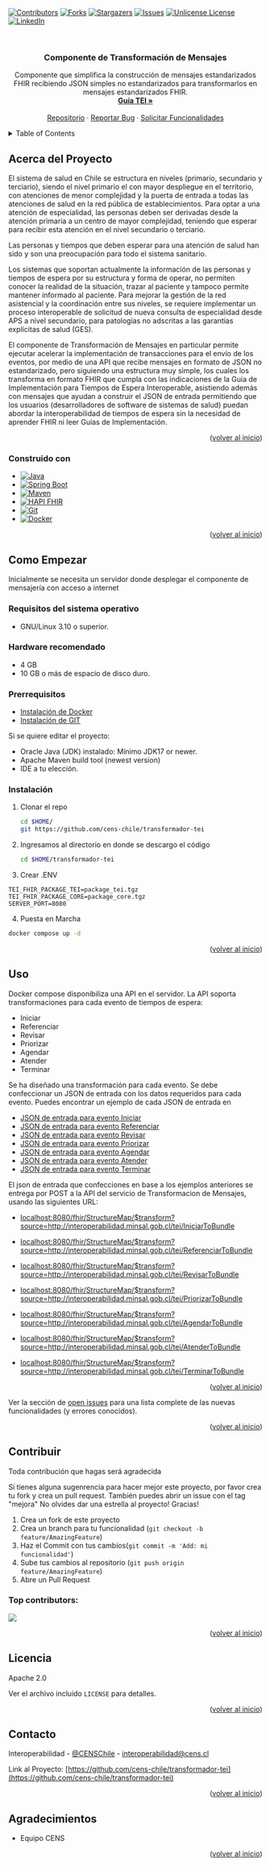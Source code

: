 <!-- Improved compatibility of back to top link: See: https://github.com/othneildrew/Best-README-Template/pull/73 -->
<a id="readme-top"></a>
<!--
*** Thanks for checking out the Best-README-Template. If you have a suggestion
*** that would make this better, please fork the repo and create a pull request
*** or simply open an issue with the tag "enhancement".
*** Don't forget to give the project a star!
*** Thanks again! Now go create something AMAZING! :D
-->



<!-- PROJECT SHIELDS -->
<!--
*** I'm using markdown "reference style" links for readability.
*** Reference links are enclosed in brackets [ ] instead of parentheses ( ).
*** See the bottom of this document for the declaration of the reference variables
*** for contributors-url, forks-url, etc. This is an optional, concise syntax you may use.
*** https://www.markdownguide.org/basic-syntax/#reference-style-links
-->
[![Contributors][contributors-shield]][contributors-url]
[![Forks][forks-shield]][forks-url]
[![Stargazers][stars-shield]][stars-url]
[![Issues][issues-shield]][issues-url]
[![Unlicense License][license-shield]][license-url]
[![LinkedIn][linkedin-shield]][linkedin-url]



<!-- PROJECT LOGO -->
<br />
<div align="center">

  <h3 align="center">Componente de Transformación de Mensajes</h3>

  <p align="center">
    Componente que simplifica la construcción de mensajes estandarizados FHIR recibiendo JSON simples no estandarizados para transformarlos en mensajes estandarizados FHIR.
    <br />
    <a href="https://interoperabilidad.minsal.cl/fhir/ig/tei/0.2.1/index.html"><strong>Guía TEI »</strong></a>
    <br />
    <br />
    <a href="https://github.com/cens-chile/transformador-tei">Repositorio</a>
    &middot;
    <a href="https://github.com/cens-chile/transformador-tei/issues/new?labels=bug&template=bug-report---.md">Reportar Bug</a>
    &middot;
    <a href="https://github.com/cens-chile/transformador-tei/issues/new?labels=enhancement&template=feature-request---.md">Solicitar Funcionalidades</a>
  </p>
</div>



<!-- TABLE OF CONTENTS -->
<details>
  <summary>Table of Contents</summary>
  <ol>
    <li>
      <a href="#acerca-del-proyecto">Acerca del Proyecto</a>
      <ul>
        <li><a href="#construido-con">Desarrollado con</a></li>
      </ul>
    </li>
    <li>
      <a href="#como-empezar">Como Empezar</a>
      <ul>
        <li><a href="#requisitos-del-sistema-operativo">Requisitos del sistema operativo</a></li>
        <li><a href="#hardware-recomendado">Hardware recomendado</a></li>
        <li><a href="#prerrequisitos">Prerequisitos</a></li>
        <li><a href="#instalación">Instalación</a></li>
        <li><a href="#desarrollo">Desarrollo</a></li>
      </ul>
    </li>
    <li>
      <a href="#uso">Uso</a>
      <ul>
        <li><a href="#funcionalidades">Funcionalidades</a></li>
      </ul>
    </li>
    <li><a href="#roadmap">Roadmap</a></li>
    <li><a href="#contribuir">Contribuir</a></li>
    <li><a href="#licencia">Licencia</a></li>
    <li><a href="#contacto">Contacto</a></li>
    <li><a href="#agradecimientos">Agradecimientos</a></li>
  </ol>
</details>



<!-- ABOUT THE PROJECT -->
## Acerca del Proyecto

El sistema de salud en Chile se estructura en niveles (primario, secundario y terciario), 
siendo el nivel primario el con mayor despliegue en el territorio, con atenciones de menor complejidad
y la puerta de entrada a todas las atenciones de salud en la red pública de establecimientos. 
Para optar a una atención de especialidad, las personas deben ser derivadas desde la atención primaria 
a un centro de mayor complejidad, teniendo que esperar para recibir esta atención en el nivel secundario o terciario.

Las personas y tiempos que deben esperar para una atención de salud han sido y son una preocupación para todo el 
sistema sanitario.

Los sistemas que soportan actualmente la información de las personas y tiempos de espera por su estructura y forma
de operar, no permiten conocer la realidad de la situación, trazar al paciente y tampoco permite mantener informado
al paciente. Para mejorar la gestión de la red asistencial y la coordinación entre sus niveles, se requiere implementar
un proceso interoperable de solicitud de nueva consulta de especialidad desde APS a nivel secundario, para patologías
no adscritas a las garantías explícitas de salud (GES).

El componente de Transformación de Mensajes en particular permite ejecutar acelerar la implementación de transacciones 
para el envío de los eventos, por medio de una API que recibe mensajes
en formato de JSON no estandarizado, pero siguiendo una estructura muy simple, los cuales los transforma en formato 
FHIR que cumpla con las indicaciones de la Guia de Implementación para Tiempos de Espera Interoperable, asistiendo 
además con mensajes que ayudan a construir el JSON de entrada permitiendo que los usuarios (desarrolladores 
de software de sistemas de salud) puedan abordar la interoperabilidad de tiempos de espera sin la necesidad de aprender
FHIR ni leer Guías de Implementación.

<p align="right">(<a href="#readme-top">volver al inicio</a>)</p>



### Construido con

* [![Java][Java-logo]][Java-url]
* [![Spring Boot][SpringBoot-logo]][SpringBoot-url]
* [![Maven][Maven-logo]][Maven-url]
* [![HAPI FHIR][HAPI-FHIR-logo]][HAPI-FHIR-url]
* [![Git][Git-scm.com]][Git-url]
* [![Docker][Docker.com]][Docker-url]


<p align="right">(<a href="#readme-top">volver al inicio</a>)</p>



<!-- GETTING STARTED -->
## Como Empezar

Inicialmente se necesita un servidor donde desplegar el componente de mensajería con acceso a internet

### Requisitos del sistema operativo

* GNU/Linux 3.10 o superior.

### Hardware recomendado

* 4 GB
* 10 GB o más de espacio de disco duro.

### Prerrequisitos

* [Instalación de Docker](https://docs.docker.com/desktop/setup/install/linux/)
* [Instalación de GIT](https://git-scm.com/downloads/linux)

Si se quiere editar el proyecto:

* Oracle Java (JDK) instalado: Mínimo JDK17 or newer.
* Apache Maven build tool (newest version)
* IDE a tu elección. 



### Instalación

1. Clonar el repo
    ```sh
    cd $HOME/
    git https://github.com/cens-chile/transformador-tei
   
2. Ingresamos al directorio en donde se descargo el código
    ```sh
    cd $HOME/transformador-tei
    ```  
3. Crear .ENV

```
TEI_FHIR_PACKAGE_TEI=package_tei.tgz
TEI_FHIR_PACKAGE_CORE=package_core.tgz
SERVER_PORT=8080
```

4. Puesta en Marcha

```bash
docker compose up -d
```


<p align="right">(<a href="#readme-top">volver al inicio</a>)</p>

<!-- USAGE EXAMPLES -->
## Uso

Docker compose disponibiliza una API en el servidor.
La API soporta transformaciones para cada evento de tiempos de espera:

- Iniciar
- Referenciar
- Revisar
- Priorizar
- Agendar
- Atender
- Terminar

Se ha diseñado una transformación para cada evento.
Se debe confeccionar un JSON de entrada con los datos requeridos para cada evento.
Puedes encontrar un ejemplo de cada JSON de entrada en

- [JSON de entrada para evento Iniciar](ejemplos/CoreDataSetIniciarToBundle.json)
- [JSON de entrada para evento Referenciar](ejemplos/CoreDataSetReferenciarToBundle.json)
- [JSON de entrada para evento Revisar](ejemplos/CoreDataSetRevisarToBundle.json)
- [JSON de entrada para evento Priorizar](ejemplos/CoreDataSetPriorizarToBundle.json)
- [JSON de entrada para evento Agendar](ejemplos/CoreDataSetAgendarToBundle.json)
- [JSON de entrada para evento Atender](ejemplos/CoreDataSetAtenderToBundle.json)
- [JSON de entrada para evento Terminar](ejemplos/CoreDataSetTerminarToBundle.json)

El json de entrada que confecciones en base a los ejemplos anteriores se entrega por POST 
a la API del servicio de Transformacion de Mensajes, usando las siguientes URL:

- <localhost:8080/fhir/StructureMap/$transform?source=http://interoperabilidad.minsal.gob.cl/tei/IniciarToBundle>


- <localhost:8080/fhir/StructureMap/$transform?source=http://interoperabilidad.minsal.gob.cl/tei/ReferenciarToBundle>


- <localhost:8080/fhir/StructureMap/$transform?source=http://interoperabilidad.minsal.gob.cl/tei/RevisarToBundle>


- <localhost:8080/fhir/StructureMap/$transform?source=http://interoperabilidad.minsal.gob.cl/tei/PriorizarToBundle>


- <localhost:8080/fhir/StructureMap/$transform?source=http://interoperabilidad.minsal.gob.cl/tei/AgendarToBundle>


- <localhost:8080/fhir/StructureMap/$transform?source=http://interoperabilidad.minsal.gob.cl/tei/AtenderToBundle>


- <localhost:8080/fhir/StructureMap/$transform?source=http://interoperabilidad.minsal.gob.cl/tei/TerminarToBundle>

<p align="right">(<a href="#readme-top">volver al inicio</a>)</p>


Ver la sección de [open issues](https://github.com/cens-chile/transformador-tei/issues) para una lista complete de las nuevas funcionalidades (y errores conocidos).

<p align="right">(<a href="#readme-top">volver al inicio</a>)</p>



<!-- Contribuir -->
## Contribuir

Toda contribución que hagas será agradecida

Si tienes alguna sugenrencia para hacer mejor este proyecto, por favor crea tu fork y crea un pull request. También puedes abrir un issue con el tag "mejora"
No olvides dar una estrella al proyecto! Gracias!

1. Crea un fork de este proyecto
2. Crea un branch para tu funcionalidad (`git checkout -b feature/AmazingFeature`)
3. Haz el Commit con tus cambios(`git commit -m 'Add: mi funcionalidad'`)
4. Sube tus cambios al repositorio (`git push origin feature/AmazingFeature`)
5. Abre un Pull Request

### Top contributors:

<a href="https://github.com/cens-chile/mensajeria-productor-tei/graphs/contributors">
  <img src="https://contrib.rocks/image?repo=cens-chile/mensajeria-productor-tei" />
</a>

<p align="right">(<a href="#readme-top">volver al inicio</a>)</p>



<!-- LICENSE -->
## Licencia

Apache 2.0

Ver el archivo incluido `LICENSE` para detalles.

<p align="right">(<a href="#readme-top">volver al inicio</a>)</p>



<!-- CONTACT -->
## Contacto

Interoperabilidad - [@CENSChile](https://x.com/CENSChile) - interoperabilidad@cens.cl

Link al Proyecto: [https://github.com/cens-chile/transformador-tei](https://github.com/cens-chile/transformador-tei)

<p align="right">(<a href="#readme-top">volver al inicio</a>)</p>



<!-- ACKNOWLEDGMENTS -->
## Agradecimientos

* Equipo CENS

<p align="right">(<a href="#readme-top">volver al inicio</a>)</p>



<!-- MARKDOWN LINKS & IMAGES -->
<!-- https://www.markdownguide.org/basic-syntax/#reference-style-links -->
[contributors-shield]: https://img.shields.io/github/contributors/cens-chile/mensajeria-productor-tei.svg?style=for-the-badge
[contributors-url]: https://github.com/cens-chile/mensajeria-productor-tei/graphs/contributors
[forks-shield]: https://img.shields.io/github/forks/cens-chile/mensajeria-productor-tei.svg?style=for-the-badge
[forks-url]: https://github.com/cens-chile/mensajeria-productor-tei/network/members
[stars-shield]: https://img.shields.io/github/stars/cens-chile/mensajeria-productor-tei.svg?style=for-the-badge
[stars-url]: https://github.com/cens-chile/mensajeria-productor-tei/stargazers
[issues-shield]: https://img.shields.io/github/issues/cens-chile/mensajeria-productor-tei.svg?style=for-the-badge
[issues-url]: https://github.com/othneildrew/Best-README-Template/issues
[license-shield]: https://img.shields.io/badge/Apache-LICENSE-as?style=for-the-badge&logo=apache
[license-url]: https://github.com/cens-chile/mensajeria-productor-tei/blob/master/LICENSE.txt
[linkedin-shield]: https://img.shields.io/badge/cens-chile-red?style=for-the-badge&labelColor=blue
[linkedin-url]: https://linkedin.com/in/othneildrew
[Python-url]: https://www.python.org/
[Python.org]: https://img.shields.io/badge/python-3670A0?style=for-the-badge&logo=python&logoColor=ffdd54
[Postgres.org]: https://img.shields.io/badge/postgres-%23316192.svg?style=for-the-badge&logo=postgresql&logoColor=white
[Postgres-url]: https://www.postgresql.org/
[RabbitMQ.com]: https://img.shields.io/badge/Rabbitmq-FF6600?style=for-the-badge&logo=rabbitmq&logoColor=white
[RabbitMQ-url]: https://www.rabbitmq.com/
[DjangoREST-url]: https://www.django-rest-framework.org/
[DjangoREST.org]: https://img.shields.io/badge/DJANGO-REST-ff1709?style=for-the-badge&logo=django&logoColor=white&color=ff1709&labelColor=gray
[Celery.org]: https://img.shields.io/badge/celery-%23a9cc54.svg?style=for-the-badge&logo=celery&logoColor=ddf4a4
[Celery-url]: https://docs.celeryq.dev/en/stable/getting-started/introduction.html
[Git-scm.com]: https://img.shields.io/badge/git-%23F05033.svg?style=for-the-badge&logo=git&logoColor=white
[Git-url]: https://git-scm.com/
[Docker.com]: https://img.shields.io/badge/docker-%230db7ed.svg?style=for-the-badge&logo=docker&logoColor=white
[Docker-url]: https://www.docker.com/
[Java-logo]: https://img.shields.io/badge/Java-ED8B00?style=for-the-badge&logo=openjdk&logoColor=white
[Java-url]: https://www.java.com/
[Springboot-logo]: https://img.shields.io/badge/SpringBoot-6DB33F?style=flat-square&logo=Spring&logoColor=white
[Springboot-url]: https://spring.io/projects/spring-boot
[Maven-logo]: https://img.shields.io/badge/-maven-blue
[Maven-url]: https://maven.apache.org/
[HAPI-FHIR-logo]: https://img.shields.io/badge/HAPI-FHIR-orange
[HAPI-FHIR-url]: https://hapifhir.io/
